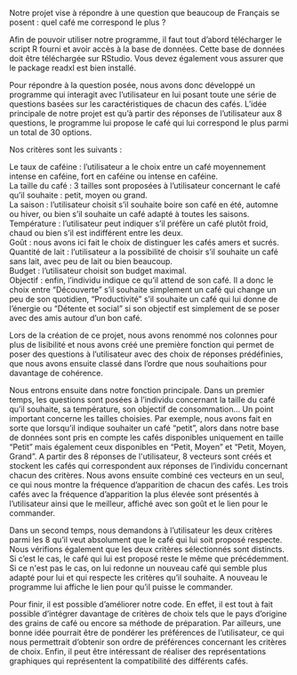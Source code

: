 Notre projet vise à répondre à une question que beaucoup de Français se posent : quel café me correspond le plus ?

Afin de pouvoir utiliser notre programme, il faut tout d’abord télécharger le script R fourni et avoir accès à la base de données. Cette base de données doit être téléchargée sur RStudio. Vous devez également vous assurer que le package readxl est bien installé.

Pour répondre à la question posée, nous avons donc développé un programme qui interagit avec l’utilisateur en lui posant toute une série de questions basées sur les caractéristiques de chacun des cafés. L’idée principale de notre projet est qu’à partir des réponses de l’utilisateur aux 8 questions, le programme lui propose le café qui lui correspond le plus parmi un total de 30 options. 

Nos critères sont les suivants :

Le taux de caféine : l’utilisateur a le choix entre un café moyennement intense en caféine, fort en caféine ou intense en caféine.  
La taille du café : 3 tailles sont proposées à l’utilisateur concernant le café qu’il souhaite : petit, moyen ou grand.  
La saison : l’utilisateur choisit s’il souhaite boire son café en été, automne ou hiver, ou bien s’il souhaite un café adapté à toutes les saisons.  
Température : l’utilisateur peut indiquer s’il préfère un café plutôt froid, chaud ou bien s’il est indifférent entre les deux.  
Goût : nous avons ici fait le choix de distinguer les cafés amers et sucrés.  
Quantité de lait : l’utilisateur a la possibilité de choisir s’il souhaite un café sans lait, avec peu de lait ou bien beaucoup.  
Budget : l’utilisateur choisit son budget maximal.  
Objectif : enfin, l’individu indique ce qu’il attend de son café. Il a donc le choix entre “Découverte” s’il souhaite simplement un café qui change un peu de son quotidien, “Productivité” s’il souhaite un café qui lui donne de l’énergie ou “Détente et social” si son objectif est simplement de se poser avec des amis autour d’un bon café.  

Lors de la création de ce projet, nous avons renommé nos colonnes pour plus de lisibilité et nous avons créé une première fonction qui permet de poser des questions à l’utilisateur avec des choix de réponses prédéfinies, que nous avons ensuite classé dans l’ordre que nous souhaitions pour davantage de cohérence.

Nous entrons ensuite dans notre fonction principale. Dans un premier temps, les questions sont posées à l’individu concernant la taille du café qu’il souhaite, sa température, son objectif de consommation… Un point important concerne les tailles choisies. Par exemple, nous avons fait en sorte que lorsqu’il indique souhaiter un café “petit”, alors dans notre base de données sont pris en compte les cafés disponibles uniquement en taille “Petit” mais également ceux disponibles en “Petit, Moyen” et “Petit, Moyen, Grand”. A partir des 8 réponses de l'utilisateur, 8 vecteurs sont créés et stockent les cafés qui correspondent aux réponses de l’individu concernant chacun des critères. Nous avons ensuite combiné ces vecteurs en un seul, ce qui nous montre la fréquence d’apparition de chacun des cafés. Les trois cafés avec la fréquence d’apparition la plus élevée sont présentés à l’utilisateur ainsi que le meilleur, affiché avec son goût et le lien pour le commander.

Dans un second temps, nous demandons à l’utilisateur les deux critères parmi les 8 qu’il veut absolument que le café qui lui soit proposé respecte. Nous vérifions également que les deux critères sélectionnés sont distincts. Si c’est le cas, le café qui lui est proposé reste le même que précédemment. Si ce n'est pas le cas, on lui redonne un nouveau café qui semble plus adapté pour lui et qui respecte les critères qu’il souhaite. A nouveau le programme lui affiche le lien pour qu’il puisse le commander.

Pour finir, il est possible d’améliorer notre code. En effet, il est tout à fait possible d’intégrer davantage de critères de choix tels que le pays d’origine des grains de café ou encore sa méthode de préparation. Par ailleurs, une bonne idée pourrait être de pondérer les préférences de l’utilisateur, ce qui nous permettrait d’obtenir son ordre de préférences concernant les critères de choix. Enfin, il peut être intéressant de réaliser des représentations graphiques qui représentent la compatibilité des différents cafés. 
